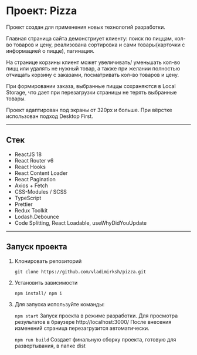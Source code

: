 # Проект: Pizza

Проект создан для применения новых технологий разработки.

Главная страница сайта демонстриует клиенту: поиск по пиццам, кол-во товаров и цену, реализована сортировка и сами товары(карточки с информацией о пицце), пагинация.

На странице корзины клиент может увеличивать/ уменьшать кол-во пицц или удалять не нужный товар, а также при желании полностью отчищать корзину с заказами, посматривать кол-во товаров и цену.

При формировании заказа, выбранные пиццы сохраняются в Local Storage, что дает при перезагрузки страницы не терять выбранные товары.

Проект адаптирован под экраны от 320px и больше.
При вёрстке использован подход Desktop First.

---

## Стек

- ReactJS 18
- React Router v6
- React Hooks
- React Content Loader
- React Pagination
- Axios + Fetch
- CSS-Modules / SCSS
- TypeScript
- Prettier
- Redux Toolkit
- Lodash.Debounce
- Code Splitting, React Loadable, useWhyDidYouUpdate

---

## Запуск проекта

1. Клонировать репозиторий

   `git clone https://github.com/vladimirksh/pizza.git`

2. Установить зависимости

   `npm install/ npm i`

3. Для запуска используйте команды:

   `npm start`
   Запуск проекта в режиме разработки. Для просмотра результатов в браузере http://localhost:3000/ После внесения изменений страница перезагрузится автоматически.

   `npm run build`
   Создает финальную сборку проекта, готовую для развертывания, в папке dist
